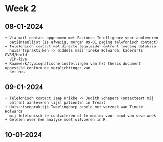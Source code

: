 # Week 2

## 08-01-2024
    + Via mail contact opgenomen met Business Intelligence voor aanleveren
      patiëntenlijst (Is afwezig, morgen 09-01 poging telefonisch contact)
    + Telefonisch contact met directe begeleider omtrent toegang database
      huisartspraktijken -> middels mail Tineke Holwarda, kaderarts CVRM/Hoofd
      VIP-live
    + Raamwerk/typiografische instellingen van het thesis-document opgesteld conform de verplichtingen van
      het RUG

## 09-01-2024
    + Telefonisch contact Jaap Krikke -> Judith Schepers contacteert mij
      omtrent aanleveren lijst patiënten in Treant
    + Huisartsenpraktijk Tweelingdorp gebeld met verzoek aan Tineke Holwarda
      mij telefonisch te contacteren of te mailen voor eind van deze week
    + Gelezen over hoe analyse moet uitvoeren in R

## 10-01-2024
